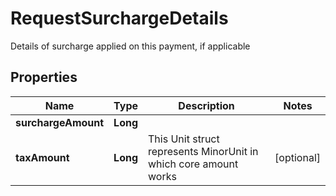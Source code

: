 

# RequestSurchargeDetails

Details of surcharge applied on this payment, if applicable

## Properties

| Name | Type | Description | Notes |
|------------ | ------------- | ------------- | -------------|
|**surchargeAmount** | **Long** |  |  |
|**taxAmount** | **Long** | This Unit struct represents MinorUnit in which core amount works |  [optional] |



